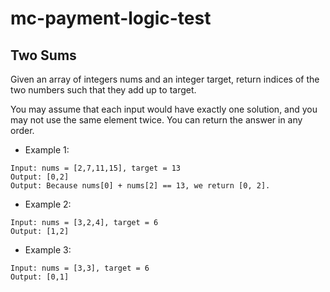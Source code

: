 # mc-payment-logic-test
##  Two Sums 

Given an array of integers nums and an integer target, return indices of the two numbers
such that they add up to target.

You may assume that each input would have exactly one solution, and you may not use
the same element twice. You can return the answer in any order.

- Example 1:
```
Input: nums = [2,7,11,15], target = 13
Output: [0,2]
Output: Because nums[0] + nums[2] == 13, we return [0, 2].
```
- Example 2:
```
Input: nums = [3,2,4], target = 6
Output: [1,2]
```
- Example 3:
```
Input: nums = [3,3], target = 6
Output: [0,1]
```